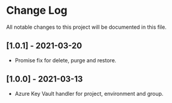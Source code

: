 # Change Log

All notable changes to this project will be documented in this file.

## [1.0.1] - 2021-03-20
-   Promise fix for delete, purge and restore.

## [1.0.0] - 2021-03-13
-   Azure Key Vault handler for project, environment and group.
